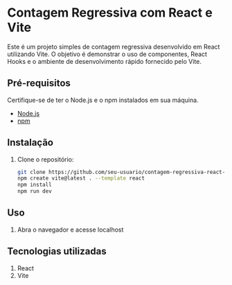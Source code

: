 # Contagem Regressiva com React e Vite

Este é um projeto simples de contagem regressiva desenvolvido em React utilizando Vite. O objetivo é demonstrar o uso de componentes, React Hooks e o ambiente de desenvolvimento rápido fornecido pelo Vite.

## Pré-requisitos

Certifique-se de ter o Node.js e o npm instalados em sua máquina.

- [Node.js](https://nodejs.org/)
- [npm](https://www.npmjs.com/)

## Instalação

1. Clone o repositório:

   ```bash
   git clone https://github.com/seu-usuario/contagem-regressiva-react-vite.git
   npm create vite@latest . --template react
   npm install
   npm run dev

## Uso

1. Abra o navegador e acesse localhost

## Tecnologias utilizadas

1. React
2. Vite



   
